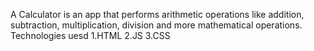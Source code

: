 A Calculator is an app that performs arithmetic operations like addition, subtraction, multiplication, division and more mathematical operations.
Technologies uesd
1.HTML
2.JS
3.CSS
